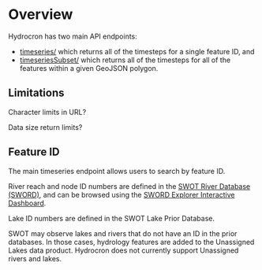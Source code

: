 # Overview

Hydrocron has two main API endpoints:
- [timeseries/](/timeseries) which returns all of the timesteps for a single feature ID, and
- [timeseriesSubset/](/subset) which returns all of the timesteps for all of the features within a given GeoJSON polygon.

## Limitations

Character limits in URL?

Data size return limits?

## Feature ID

The main timeseries endpoint allows users to search by feature ID.

River reach and node ID numbers are defined in the [SWOT River Database (SWORD)](https://doi.org/10.1029/2021WR030054),
and can be browsed using the [SWORD Explorer Interactive Dashboard](https://www.swordexplorer.com/).

Lake ID numbers are defined in the SWOT Lake Prior Database.

SWOT may observe lakes and rivers that do not have an ID in the prior databases. In those cases, hydrology features are added to the Unassigned Lakes data product.
Hydrocron does not currently support Unassigned rivers and lakes.
